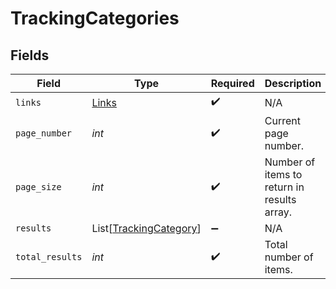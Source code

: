 # TrackingCategories


## Fields

| Field                                                             | Type                                                              | Required                                                          | Description                                                       |
| ----------------------------------------------------------------- | ----------------------------------------------------------------- | ----------------------------------------------------------------- | ----------------------------------------------------------------- |
| `links`                                                           | [Links](../../models/shared/links.md)                             | :heavy_check_mark:                                                | N/A                                                               |
| `page_number`                                                     | *int*                                                             | :heavy_check_mark:                                                | Current page number.                                              |
| `page_size`                                                       | *int*                                                             | :heavy_check_mark:                                                | Number of items to return in results array.                       |
| `results`                                                         | List[[TrackingCategory](../../models/shared/trackingcategory.md)] | :heavy_minus_sign:                                                | N/A                                                               |
| `total_results`                                                   | *int*                                                             | :heavy_check_mark:                                                | Total number of items.                                            |